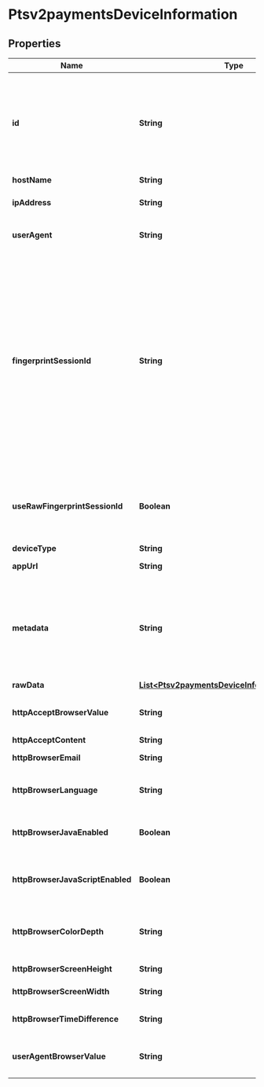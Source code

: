 
# Ptsv2paymentsDeviceInformation

## Properties
Name | Type | Description | Notes
------------ | ------------- | ------------- | -------------
**id** | **String** | Value created by the client software that uniquely identifies the POS device. CyberSource does not forward this value to the processor. Instead, the value is forwarded to the CyberSource reporting functionality.  This field is supported only for authorizations and credits on these processors: - American Express Direct - Credit Mutuel-CIC - FDC Nashville Global - OmniPay Direct - SIX  Optional field. String (32)  |  [optional]
**hostName** | **String** | DNS resolved hostname from &#x60;ipAddress&#x60;. |  [optional]
**ipAddress** | **String** | IP address of the customer.  #### Used by **Authorization, Capture, and Credit** Optional field.  |  [optional]
**userAgent** | **String** | Customer&#39;s browser as identified from the HTTP header data. For example, &#x60;Mozilla&#x60; is the value that identifies the Netscape browser.  |  [optional]
**fingerprintSessionId** | **String** | Field that contains the session ID that you send to Decision Manager to obtain the device fingerprint information. The string can contain uppercase and lowercase letters, digits, hyphen (-), and underscore (_). However, do not use the same uppercase and lowercase letters to indicate different session IDs.  The session ID must be unique for each merchant ID. You can use any string that you are already generating, such as an order number or web session ID.  The session ID must be unique for each page load, regardless of an individual&#39;s web session ID. If a user navigates to a profiled page and is assigned a web session, navigates away from the profiled page, then navigates back to the profiled page, the generated session ID should be different and unique. You may use a web session ID, but it is preferable to use an application GUID (Globally Unique Identifier). This measure ensures that a unique ID is generated every time the page is loaded, even if it is the same user reloading the page.  |  [optional]
**useRawFingerprintSessionId** | **Boolean** | Boolean that indicates whether request contains the device fingerprint information. Values: - &#x60;true&#x60;: Use raw fingerprintSessionId when looking up device details. - &#x60;false&#x60; (default): Use merchant id + fingerprintSessionId as the session id for Device detail collection.  |  [optional]
**deviceType** | **String** | The device type at the client side. |  [optional]
**appUrl** | **String** | This field will contain the deep link that would help the Customer App to wake up.  |  [optional]
**metadata** | **String** | Verifies that the payment is originating from a valid, user-approved application and device. Sending this field helps reduce fraud and declined transactions. Note The length is set for a hexadecimal representation of the GUID/UUID. This field accepts a 36-character string (with hyphens) or a 32-character string (without hyphens). Example 123e4567-e89b-12d3-a456-426655440000 Example 123e4567e89b12d3a456426655440000  |  [optional]
**rawData** | [**List&lt;Ptsv2paymentsDeviceInformationRawData&gt;**](Ptsv2paymentsDeviceInformationRawData.md) |  |  [optional]
**httpAcceptBrowserValue** | **String** | Value of the Accept header sent by the customer&#39;s web browser. **Note** If the customer&#39;s browser provides a value, you must include it in your request.  |  [optional]
**httpAcceptContent** | **String** | The exact content of the HTTP accept header.  |  [optional]
**httpBrowserEmail** | **String** | Email address set in the customer&#39;s browser, which may differ from customer email.  |  [optional]
**httpBrowserLanguage** | **String** | Value represents the browser language as defined in IETF BCP47. Example:en-US, refer  https://en.wikipedia.org/wiki/IETF_language_tag for more details.  |  [optional]
**httpBrowserJavaEnabled** | **Boolean** | A Boolean value that represents the ability of the cardholder browser to execute Java. Value is returned from the navigator.javaEnabled property. Possible Values:True/False  |  [optional]
**httpBrowserJavaScriptEnabled** | **Boolean** | A Boolean value that represents the ability of the cardholder browser to execute JavaScript. Possible Values:True/False. **Note**: Merchants should be able to know the values from fingerprint details of cardholder&#39;s browser.  |  [optional]
**httpBrowserColorDepth** | **String** | Value represents the bit depth of the color palette for displaying images, in bits per pixel. Example : 24, refer https://en.wikipedia.org/wiki/Color_depth for more details  |  [optional]
**httpBrowserScreenHeight** | **String** | Total height of the Cardholder&#39;s scree in pixels, example: 864.  |  [optional]
**httpBrowserScreenWidth** | **String** | Total width of the cardholder&#39;s screen in pixels. Example: 1536.  |  [optional]
**httpBrowserTimeDifference** | **String** | Time difference between UTC time and the cardholder browser local time, in minutes, Example:300  |  [optional]
**userAgentBrowserValue** | **String** | Value of the User-Agent header sent by the customer&#39;s web browser. Note If the customer&#39;s browser provides a value, you must include it in your request.  |  [optional]



